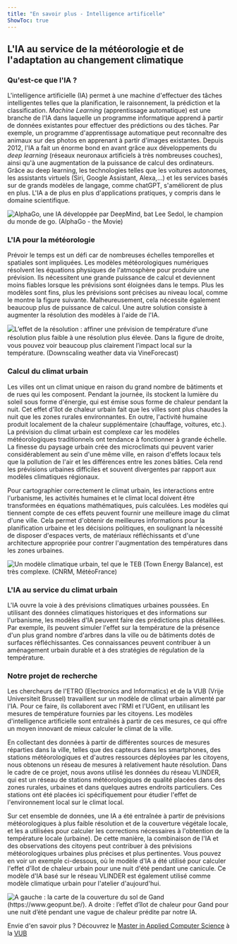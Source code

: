 ```yaml
---
title: "En savoir plus - Intelligence artificelle"
ShowToc: true
---
```


## L'IA au service de la météorologie et de l'adaptation au changement climatique

### Qu'est-ce que l'IA ?

L'intelligence artificielle (IA) permet à une machine d'effectuer des
tâches intelligentes telles que la planification, le raisonnement, la
prédiction et la classification. *Machine Learning* (apprentissage
automatique) est une branche de l'IA dans laquelle un programme
informatique apprend à partir de données existantes pour effectuer des
prédictions ou des tâches. Par exemple, un programme d'apprentissage
automatique peut reconnaître des animaux sur des photos en apprenant à
partir d'images existantes. Depuis 2012, l'IA a fait un énorme bond en
avant grâce aux développements du *deep learning* (réseaux neuronaux
artificiels à très nombreuses couches), ainsi qu'à une augmentation de
la puissance de calcul des ordinateurs. Grâce au deep learning, les
technologies telles que les voitures autonomes, les assistants virtuels
(Siri, Google Assistant, Alexa,\...) et les services basés sur de grands
modèles de langage, comme chatGPT, s'améliorent de plus en plus. L'IA a
de plus en plus d'applications pratiques, y compris dans le domaine
scientifique.

![AlphaGo, une IA développée par DeepMind, bat Lee Sedol, le champion du monde de go. (AlphaGo - the Movie)](images/about/alphago.jpeg)

### L'IA pour la météorologie

Prévoir le temps est un défi car de nombreuses échelles temporelles et
spatiales sont impliquées. Les modèles météorologiques numériques
résolvent les équations physiques de l'atmosphère pour produire une
prévision. Ils nécessitent une grande puissance de calcul et deviennent
moins fiables lorsque les prévisions sont éloignées dans le temps. Plus
les modèles sont fins, plus les prévisions sont précises au niveau
local, comme le montre la figure suivante. Malheureusement, cela
nécessite également beaucoup plus de puissance de calcul. Une autre
solution consiste à augmenter la résolution des modèles à l'aide de
l'IA. 

![L’effet de la résolution : afﬁner une prévision de
température d’une résolution plus faible à une
résolution plus élevée. Dans la ﬁgure de droite, vous
pouvez voir beaucoup plus clairement l’impact local
sur la température. (Downscaling weather data via
VineForecast)](images/about/Knipsel.PNG)

### Calcul du climat urbain 

Les villes ont un climat unique en raison du
grand nombre de bâtiments et de rues qui les composent. Pendant la
journée, ils stockent la lumière du soleil sous forme d'énergie, qui est
émise sous forme de chaleur pendant la nuit. Cet effet d'îlot de chaleur
urbain fait que les villes sont plus chaudes la nuit que les zones
rurales environnantes. En outre, l'activité humaine produit localement
de la chaleur supplémentaire (chauffage, voitures, etc.). 
La prévision du climat urbain est complexe car les modèles
météorologiques traditionnels ont tendance à fonctionner à grande
échelle. La finesse du paysage urbain crée des microclimats qui peuvent
varier considérablement au sein d'une même ville, en raison d'effets
locaux tels que la pollution de l'air et les différences entre les zones
bâties. Cela rend les prévisions urbaines difficiles et souvent
divergentes par rapport aux modèles climatiques régionaux.

Pour cartographier correctement le climat urbain, les interactions entre
l'urbanisme, les activités humaines et le climat local doivent être
transformées en équations mathématiques, puis calculées. Les modèles qui
tiennent compte de ces effets peuvent fournir une meilleure image du
climat d'une ville. Cela permet d'obtenir de meilleures informations
pour la planification urbaine et les décisions politiques, en soulignant
la nécessité de disposer d'espaces verts, de matériaux réfléchissants et
d'une architecture appropriée pour contrer l'augmentation des
températures dans les zones urbaines.

![Un modèle climatique urbain, tel que le TEB (Town Energy Balance), est très complexe. (CNRM, MétéoFrance)](images/about/TEB.png)

### L'IA au service du climat urbain

L'IA ouvre la voie à des prévisions climatiques urbaines poussées. En
utilisant des données climatiques historiques et des informations sur
l'urbanisme, les modèles d'IA peuvent faire des prédictions plus
détaillées. Par exemple, ils peuvent simuler l'effet sur la température
de la présence d'un plus grand nombre d'arbres dans la ville ou de
bâtiments dotés de surfaces réfléchissantes. Ces connaissances peuvent
contribuer à un aménagement urbain durable et à des stratégies de
régulation de la température.

### Notre projet de recherche

Les chercheurs de l'ETRO (Electronics and
Informatics) et de la VUB (Vrije Universiteit Brussel) travaillent sur
un modèle de climat urbain alimenté par l'IA. Pour ce faire, ils
collaborent avec l'RMI et l'UGent, en utilisant les mesures de
température fournies par les citoyens. Les modèles d'intelligence
artificielle sont entraînés à partir de ces mesures, ce qui offre un
moyen innovant de mieux calculer le climat de la ville.

En collectant des données à partir de différentes sources de mesures
réparties dans la ville, telles que des capteurs dans les smartphones,
des stations météorologiques et d'autres ressources déployées par les
citoyens, nous obtenons un réseau de mesures à relativement haute
résolution. Dans le cadre de ce projet, nous avons utilisé les données
du réseau VLINDER, qui est un réseau de stations météorologiques de
qualité placées dans des zones rurales, urbaines et dans quelques autres
endroits particuliers. Ces stations ont été placées ici spécifiquement
pour étudier l'effet de l'environnement local sur le climat local.

Sur cet ensemble de données, une IA a été entraînée à partir de
prévisions météorologiques à plus faible résolution et de la couverture
végétale locale, et les a utilisées pour calculer les corrections
nécessaires à l'obtention de la température locale (urbaine). De cette
manière, la combinaison de l'IA et des observations des citoyens peut
contribuer à des prévisions météorologiques urbaines plus précises et
plus pertinentes. Vous pouvez en voir un exemple ci-dessous, où le
modèle d'IA a été utilisé pour calculer l'effet d'îlot de chaleur urbain
pour une nuit d'été pendant une canicule. Ce modèle d'IA basé sur le
réseau VLINDER est également utilisé comme modèle climatique urbain pour
l'atelier d'aujourd'hui.

![A gauche : la carte de la couverture du sol de Gand
(https://www.geopunt.be/). A droite : l’effet
d’îlot de chaleur pour Gand pour une nuit d’été
pendant une vague de chaleur prédite par notre IA.](images/about/picture3.PNG)

Envie d'en savoir plus ? Découvrez le [Master in Applied Computer Science](https://www.vub.be/en/studying-vub/all-study-programmes-vub/bachelors-and-masters-programmes-vub/applied-sciences-and-engineering-applied-computer-science/program/master/master-applied-computer-science) à la [VUB](https://www.vub.be)
